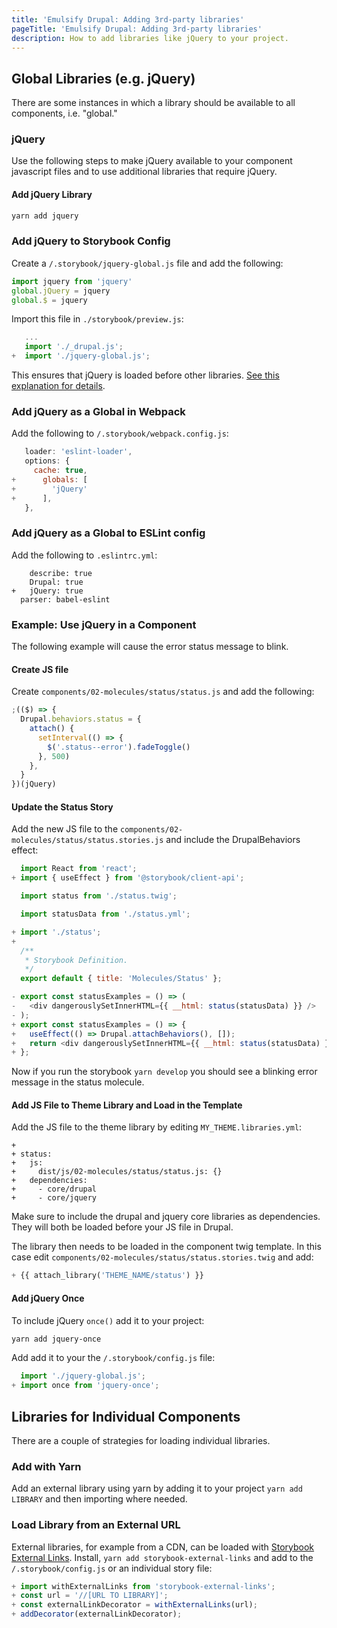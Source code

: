 ```yaml
---
title: 'Emulsify Drupal: Adding 3rd-party libraries'
pageTitle: 'Emulsify Drupal: Adding 3rd-party libraries'
description: How to add libraries like jQuery to your project.
---
```


## Global Libraries \(e.g. jQuery\)

There are some instances in which a library should be available to all components, i.e. "global."

### jQuery

Use the following steps to make jQuery available to your component javascript files and to use additional libraries that require jQuery.

#### Add jQuery Library

```bash
yarn add jquery
```

### Add jQuery to Storybook Config

Create a `/.storybook/jquery-global.js` file and add the following:

```javascript
import jquery from 'jquery'
global.jQuery = jquery
global.$ = jquery
```

Import this file in `./storybook/preview.js`:

```javascript
   ...
   import './_drupal.js';
+  import './jquery-global.js';
```

This ensures that jQuery is loaded before other libraries. [See this explanation for details](https://stackoverflow.com/a/39820703).

### Add jQuery as a Global in Webpack

Add the following to `/.storybook/webpack.config.js`:

```javascript
   loader: 'eslint-loader',
   options: {
     cache: true,
+      globals: [
+        'jQuery'
+      ],
   },
```

### Add jQuery as a Global to ESLint config

Add the following to `.eslintrc.yml`:

```text
    describe: true
    Drupal: true
+   jQuery: true
  parser: babel-eslint
```

### Example: Use jQuery in a Component

The following example will cause the error status message to blink.

#### Create JS file

Create `components/02-molecules/status/status.js` and add the following:

```javascript
;(($) => {
  Drupal.behaviors.status = {
    attach() {
      setInterval(() => {
        $('.status--error').fadeToggle()
      }, 500)
    },
  }
})(jQuery)
```

#### Update the Status Story

Add the new JS file to the `components/02-molecules/status/status.stories.js` and include the DrupalBehaviors effect:

```javascript
  import React from 'react';
+ import { useEffect } from '@storybook/client-api';

  import status from './status.twig';

  import statusData from './status.yml';

+ import './status';
+
  /**
   * Storybook Definition.
   */
  export default { title: 'Molecules/Status' };

- export const statusExamples = () => (
-   <div dangerouslySetInnerHTML={{ __html: status(statusData) }} />
- );
+ export const statusExamples = () => {
+   useEffect(() => Drupal.attachBehaviors(), []);
+   return <div dangerouslySetInnerHTML={{ __html: status(statusData) }} />;
+ };
```

Now if you run the storybook `yarn develop` you should see a blinking error message in the status molecule.

#### Add JS File to Theme Library and Load in the Template

Add the JS file to the theme library by editing `MY_THEME.libraries.yml`:

```text
+
+ status:
+   js:
+     dist/js/02-molecules/status/status.js: {}
+   dependencies:
+     - core/drupal
+     - core/jquery
```

Make sure to include the drupal and jquery core libraries as dependencies. They will both be loaded before your JS file in Drupal.

The library then needs to be loaded in the component twig template. In this case edit `components/02-molecules/status/status.stories.twig` and add:

```php
+ {{ attach_library('THEME_NAME/status') }}
```

#### Add jQuery Once

To include jQuery `once()` add it to your project:

```bash
yarn add jquery-once
```

Add add it to your the `/.storybook/config.js` file:

```javascript
  import './jquery-global.js';
+ import once from 'jquery-once';
```

## Libraries for Individual Components

There are a couple of strategies for loading individual libraries.

### Add with Yarn

Add an external library using yarn by adding it to your project `yarn add LIBRARY` and then importing where needed.

### Load Library from an External URL

External libraries, for example from a CDN, can be loaded with [Storybook External Links](https://github.com/jhta/storybook-external-links). Install, `yarn add storybook-external-links` and add to the `/.storybook/config.js` or an individual story file:

```javascript
+ import withExternalLinks from 'storybook-external-links';
+ const url = '//[URL TO LIBRARY]';
+ const externalLinkDecorator = withExternalLinks(url);
+ addDecorator(externalLinkDecorator);
```

